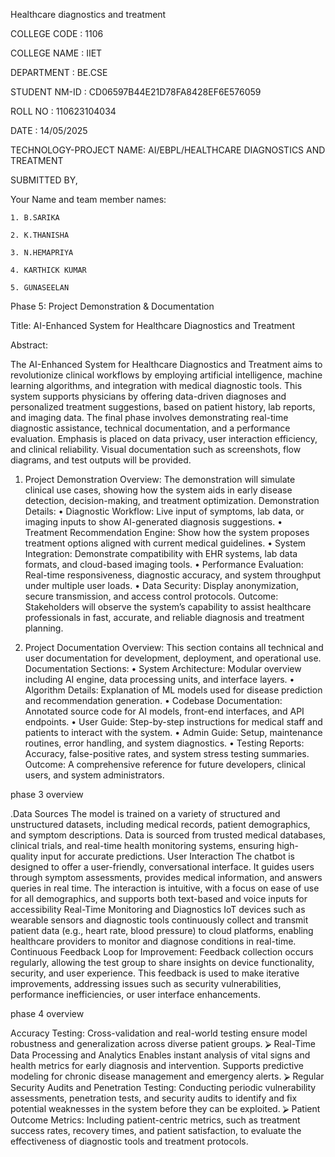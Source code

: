Healthcare diagnostics and treatment

COLLEGE CODE : 1106

COLLEGE NAME : IIET

DEPARTMENT : BE.CSE

STUDENT NM-ID : CD06597B44E21D78FA8428EF6E576059

ROLL NO : 110623104034

DATE : 14/05/2025

TECHNOLOGY-PROJECT NAME:
AI/EBPL/HEALTHCARE DIAGNOSTICS AND TREATMENT









SUBMITTED BY, 

Your Name and team member names:

    1. B.SARIKA
    
    2. K.THANISHA
    
    3. N.HEMAPRIYA
    
    4. KARTHICK KUMAR
    
    5. GUNASEELAN
    
    
Phase 5: Project Demonstration & Documentation

Title: AI-Enhanced System for Healthcare Diagnostics and Treatment

Abstract: 

The AI-Enhanced System for Healthcare Diagnostics and Treatment aims to revolutionize clinical workflows by employing artificial intelligence, machine learning algorithms, and integration with medical diagnostic tools. This system supports physicians by offering data-driven diagnoses and personalized treatment suggestions, based on patient history, lab reports, and imaging data. The final phase involves demonstrating real-time diagnostic assistance, technical documentation, and a performance evaluation. Emphasis is placed on data privacy, user interaction efficiency, and clinical reliability. Visual documentation such as screenshots, flow diagrams, and test outputs will be provided.












1. Project Demonstration
Overview: 
The demonstration will simulate clinical use cases, showing how the system aids in early disease detection, decision-making, and treatment optimization.
Demonstration Details:
•	Diagnostic Workflow: Live input of symptoms, lab data, or imaging inputs to show AI-generated diagnosis suggestions.
•	Treatment Recommendation Engine: Show how the system proposes treatment options aligned with current medical guidelines.
•	System Integration: Demonstrate compatibility with EHR systems, lab data formats, and cloud-based imaging tools.
•	Performance Evaluation: Real-time responsiveness, diagnostic accuracy, and system throughput under multiple user loads.
•	Data Security: Display anonymization, secure transmission, and access control protocols.
Outcome:
 Stakeholders will observe the system’s capability to assist healthcare professionals in fast, accurate, and reliable diagnosis and treatment planning.

2. Project Documentation
Overview:
 This section contains all technical and user documentation for development, deployment, and operational use.
Documentation Sections:
•	System Architecture: Modular overview including AI engine, data processing units, and interface layers.
•	Algorithm Details: Explanation of ML models used for disease prediction and recommendation generation.
•	Codebase Documentation: Annotated source code for AI models, front-end interfaces, and API endpoints.
•	User Guide: Step-by-step instructions for medical staff and patients to interact with the system.
•	Admin Guide: Setup, maintenance routines, error handling, and system diagnostics.
•	Testing Reports: Accuracy, false-positive rates, and system stress testing summaries.
Outcome: 
A comprehensive reference for future developers, clinical users, and system administrators.

phase 3 overview

.Data Sources
The model is trained on a variety of structured and unstructured datasets, including medical records, patient demographics, and symptom descriptions. Data is sourced from trusted medical databases, clinical trials, and real-time health monitoring systems, ensuring high-quality input for accurate predictions.
User Interaction
The chatbot is designed to offer a user-friendly, conversational interface. It guides users through symptom assessments, provides medical information, and answers queries in real time. The interaction is intuitive, with a focus on ease of use for all demographics, and supports both text-based and voice inputs for accessibility
Real-Time Monitoring and Diagnostics
IoT devices such as wearable sensors and diagnostic tools continuously collect and transmit patient data (e.g., heart rate, blood pressure) to cloud platforms, enabling healthcare providers to monitor and diagnose conditions in real-time.
Continuous Feedback Loop for Improvement:
Feedback collection occurs regularly, allowing the test group to share insights on device functionality, security, and user experience. This feedback is used to make iterative improvements, addressing issues such as security vulnerabilities, performance inefficiencies, or user interface enhancements.

phase 4 overview

Accuracy Testing: Cross-validation and real-world testing ensure model robustness and generalization across diverse patient groups.
⮚	Real-Time Data Processing and Analytics
Enables instant analysis of vital signs and health metrics for early diagnosis and intervention.
Supports predictive modeling for chronic disease management and emergency alerts.
⮚	Regular Security Audits and Penetration Testing: Conducting periodic vulnerability assessments, penetration tests, and security audits to identify and fix potential weaknesses in the system before they can be exploited.
⮚	Patient Outcome Metrics: Including patient-centric metrics, such as treatment success rates, recovery times, and patient satisfaction, to evaluate the effectiveness of diagnostic tools and treatment protocols.
